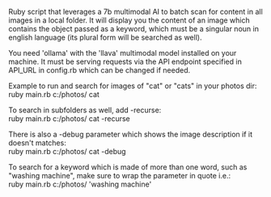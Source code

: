 Ruby script that leverages a 7b multimodal AI to batch scan for content in all images in a local folder. It will display you the content of an image which contains the object passed as a keyword, which must be a singular noun in english language (its plural form will be searched as well).

You need 'ollama' with the 'llava' multimodal model installed on your machine.
It must be serving requests via the API endpoint specified in API_URL in config.rb which can be changed if needed.

Example to run and search for images of "cat" or "cats" in your photos dir:  
ruby main.rb c:/photos/ cat  

To search in subfolders as well, add -recurse:  
ruby main.rb c:/photos/ cat -recurse  

There is also a -debug parameter which shows the image description if it doesn't matches:  
ruby main.rb c:/photos/ cat -debug  

To search for a keyword which is made of more than one word, such as "washing machine", make sure to wrap the parameter in quote i.e.:  
ruby main.rb c:/photos/ 'washing machine'  

